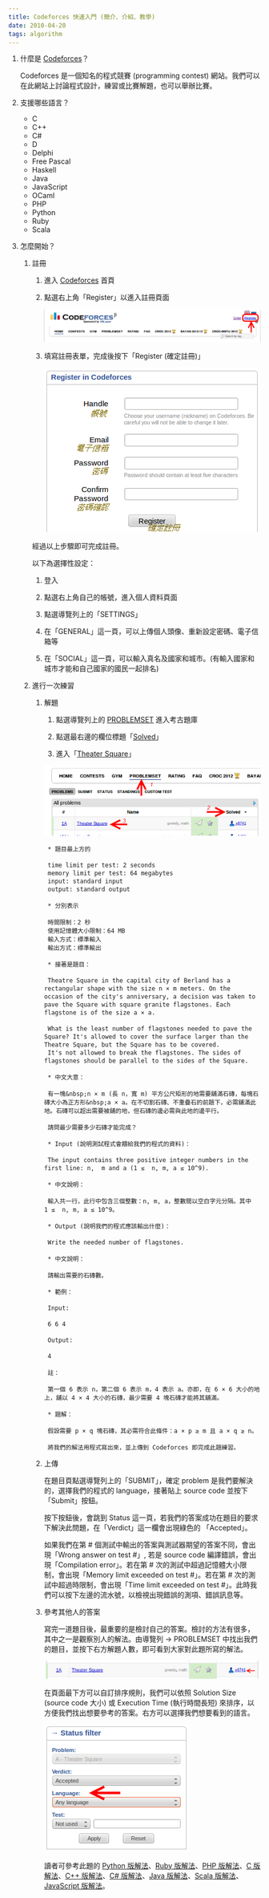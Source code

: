 ```yaml
---
title: Codeforces 快速入門 (簡介、介紹、教學)
date: 2010-04-20
tags: algorithm
---
```


1. 什麼是 [Codeforces](http://codeforces.com/)？

    Codeforces 是一個知名的程式競賽 (programming contest) 網站。我們可以在此網站上討論程式設計，練習或比賽解題，也可以舉辦比賽。
<!-- more -->
2. 支援哪些語言？

    * C
    * C++
    * C#
    * D
    * Delphi
    * Free Pascal
    * Haskell
    * Java
    * JavaScript
    * OCaml
    * PHP
    * Python
    * Ruby
    * Scala

3. 怎麼開始？

    1. 註冊

        1. 進入 [Codeforces](http://codeforces.com/) 首頁

        2. 點選右上角「Register」以進入註冊頁面

            [![begin to register](codeforces-quick-start/codeforces-begin-to-register.png)](codeforces-quick-start/codeforces-begin-to-register.png)

        3. 填寫註冊表單，完成後按下「Register (確定註冊)」

            [![registration form](codeforces-quick-start/codeforces-registration-form.png)](codeforces-quick-start/codeforces-registration-form.png)

        經過以上步驟即可完成註冊。

        以下為選擇性設定：

        1. 登入

        2. 點選右上角自己的帳號，進入個人資料頁面

        3. 點選導覽列上的「SETTINGS」

        4. 在「GENERAL」這一頁，可以上傳個人頭像、重新設定密碼、電子信箱等

        5. 在「SOCIAL」這一頁，可以輸入真名及國家和城市。(有輸入國家和城市才能和自己國家的國民一起排名)

    2. 進行一次練習

        1. 解題

            1. 點選導覽列上的 [PROBLEMSET](http://codeforces.com/problemset) 進入考古題庫

            2. 點選最右邊的欄位標題「[Solved](http://codeforces.com/problemset?order=BY_SOLVED_DESC)」

            3. 進入「[Theater Square](http://codeforces.com/problemset/problem/1/A)」

            [![problemset](codeforces-quick-start/codeforces-problemset.png)](codeforces-quick-start/codeforces-problemset.png)

                * 題目最上方的

                time limit per test: 2 seconds
                memory limit per test: 64 megabytes
                input: standard input
                output: standard output

                * 分別表示

                時間限制：2 秒
                使用記憶體大小限制：64 MB
                輸入方式：標準輸入
                輸出方式：標準輸出

                * 接著是題目：

                Theatre Square in the capital city of Berland has a rectangular shape with the size n × m meters. On the occasion of the city's anniversary, a decision was taken to pave the Square with square granite flagstones. Each flagstone is of the size a × a.

                What is the least number of flagstones needed to pave the Square? It's allowed to cover the surface larger than the Theatre Square, but the Square has to be covered.
                It's not allowed to break the flagstones. The sides of flagstones should be parallel to the sides of the Square.

                * 中文大意：

                有一塊&nbsp;n × m (長 n，寬 m) 平方公尺矩形的地需要舖滿石磚，每塊石磚大小為正方形&nbsp;a × a。在不切割石磚、不重疊石的前題下，必需舖滿此地。石磚可以超出需要被舖的地，但石磚的邊必需與此地的邊平行。

                請問最少需要多少石磚才能完成？

                * Input (說明測試程式會餵給我們的程式的資料)：

                The input contains three positive integer numbers in the first line: n,  m and a (1 ≤  n, m, a ≤ 10^9).

                * 中文說明：

                輸入共一行，此行中包含三個整數：n, m, a，整數間以空白字元分隔。其中 1 ≤  n, m, a ≤ 10^9。

                * Output (說明我們的程式應該輸出什麼)：

                Write the needed number of flagstones.

                * 中文說明：

                請輸出需要的石磚數。

                * 範例：

                Input:

                6 6 4

                Output:

                4

                註：

                第一個 6 表示 n，第二個 6 表示 m，4 表示 a。亦即，在 6 × 6 大小的地上，舖以 4 × 4 大小的石磚，最少需要 4 塊石磚才能將其舖滿。

                * 題解：

                假設需要 p × q 塊石磚，其必需符合此條件：a × p ≥ m 且 a × q ≥ n。

                將我們的解法用程式寫出來，並上傳到 Codeforces 即完成此題練習。

        2. 上傳

            在題目頁點選導覽列上的「SUBMIT」，確定 problem 是我們要解決的，選擇我們的程式的 language，接著貼上 source code 並按下「Submit」按鈕。

            按下按鈕後，會跳到 Status 這一頁，若我們的答案成功在題目的要求下解決此問題，在「Verdict」這一欄會出現綠色的 「Accepted」。

            如果我們在第 # 個測試中輸出的答案與測試器期望的答案不同，會出現「Wrong answer on test #」, 若是 source code 編譯錯誤，會出現「Compilation error」。若在第 # 次的測試中超過記憶體大小限制，會出現「Memory limit exceeded on test #」。若在第 # 次的測試中超過時限制，會出現「Time limit exceeded on test #」。此時我們可以按下左邊的流水號，以檢視出現錯誤的測項、錯誤訊息等。

        3. 參考其他人的答案

            寫完一道題目後，最重要的是檢討自己的答案。檢討的方法有很多，其中之一是觀察別人的解法。由導覽列 → PROBLEMSET 中找出我們的題目，並按下右方解題人數，即可看到大家對此題所寫的解法。

            [![solved](codeforces-quick-start/codeforces-solved.png)](codeforces-quick-start/codeforces-solved.png)

            在頁面最下方可以自訂排序規則，我們可以依照 Solution Size (source code 大小) 或 Execution Time (執行時間長短) 來排序，以方便我們找出想要參考的答案。右方可以選擇我們想要看到的語言。

            [![languages](codeforces-quick-start/codeforces-solved-languages.png)](codeforces-quick-start/codeforces-solved-languages.png)

            讀者可參考此題的 [Python 版解法](http://codeforces.com/contest/1/submission/1647521)、[Ruby 版解法](http://codeforces.com/contest/1/submission/2337277)、[PHP 版解法](http://codeforces.com/contest/1/submission/889578)、[C 版解法](http://codeforces.com/contest/1/submission/1337822)、[C++ 版解法](http://codeforces.com/contest/1/submission/759)、[C# 版解法](http://codeforces.com/contest/1/submission/2032793)、[Java 版解法](http://codeforces.com/contest/1/submission/604386)、[Scala 版解法](http://codeforces.com/contest/1/submission/1903268)、[JavaScript 版解法](http://codeforces.com/contest/1/submission/5482791)。
